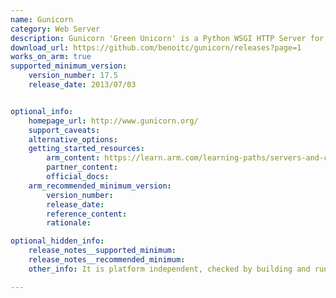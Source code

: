 ```yaml
---
name: Gunicorn
category: Web Server
description: Gunicorn 'Green Unicorn' is a Python WSGI HTTP Server for UNIX.
download_url: https://github.com/benoitc/gunicorn/releases?page=1
works_on_arm: true
supported_minimum_version:
    version_number: 17.5
    release_date: 2013/07/03


optional_info:
    homepage_url: http://www.gunicorn.org/
    support_caveats:
    alternative_options:
    getting_started_resources:
        arm_content: https://learn.arm.com/learning-paths/servers-and-cloud-computing/django/deploy_django_application/
        partner_content:
        official_docs:
    arm_recommended_minimum_version:
        version_number:
        release_date:
        reference_content:
        rationale:

optional_hidden_info:
    release_notes__supported_minimum:
    release_notes__recommended_minimum:
    other_info: It is platform independent, checked by building and running the first version released on GitHub. For arm_content, [this](https://learn.arm.com/learning-paths/servers-and-cloud-computing/django/deploy_django_application/) link has a section "Set up Gunicorn" which is required for deploying the Django application.

---
```

